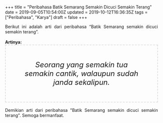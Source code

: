 +++
title = "Peribahasa Batik Semarang Semakin Dicuci Semakin Terang"
date = 2019-09-05T10:54:00Z
updated = 2019-10-12T16:36:35Z
tags = ["Peribahasa", "Karya"]
draft = false
+++

<div dir="ltr" style="text-align: left;" trbidi="on"><div style="text-align: justify;">Berikut ini adalah arti dari peribahasa “Batik Semarang semakin dicuci semakin terang”.</div><br /><div style="text-align: justify;"><b>Artinya:</b></div><div style="border: 2px dashed #ddd; font-size: 24px; height: auto; margin: 0 auto; padding: 50px; text-align: center; width: auto;"><i>Seorang yang semakin tua semakin cantik, walaupun sudah janda sekalipun.</i></div><div style="text-align: justify;"><br /></div><div style="text-align: justify;">Demikian arti dari peribahasa "Batik Semarang semakin dicuci semakin terang". Semoga bermanfaat.</div></div>

